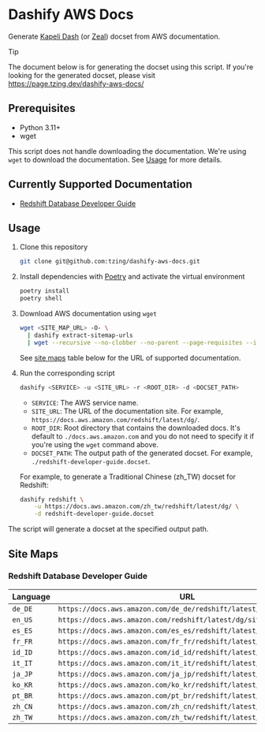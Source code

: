 # Dashify AWS Docs

Generate [Kapeli Dash] (or [Zeal]) docset from AWS documentation.

[Kapeli Dash]: https://kapeli.com/dash
[Zeal]: https://zealdocs.org/

> [!TIP]
>
> The document below is for generating the docset using this script.
> If you're looking for the generated docset, please visit https://page.tzing.dev/dashify-aws-docs/


## Prerequisites

- Python 3.11+
- wget

This script does not handle downloading the documentation.
We're using `wget` to download the documentation. See [Usage](#usage) for more details.


## Currently Supported Documentation

- [Redshift Database Developer Guide](https://docs.aws.amazon.com/redshift/latest/dg/index.html)


## Usage

1. Clone this repository

   ```bash
   git clone git@github.com:tzing/dashify-aws-docs.git
   ```

2. Install dependencies with [Poetry] and activate the virtual environment

   ```bash
   poetry install
   poetry shell
   ```

   [Poetry]: https://python-poetry.org/

3. Download AWS documentation using `wget`

   ```bash
   wget <SITE_MAP_URL> -O- \
     | dashify extract-sitemap-urls
     | wget --recursive --no-clobber --no-parent --page-requisites --input-file=-
   ```

   See [site maps](#site-maps) table below for the URL of supported documentation.

4. Run the corresponding script

   ```bash
   dashify <SERVICE> -u <SITE_URL> -r <ROOT_DIR> -d <DOCSET_PATH>
   ```

   - `SERVICE`: The AWS service name.
   - `SITE_URL`: The URL of the documentation site. For example, `https://docs.aws.amazon.com/redshift/latest/dg/`.
   - `ROOT_DIR`: Root directory that contains the downloaded docs. It's default to `./docs.aws.amazon.com` and you do not need to specify it if you're using the `wget` command above.
   - `DOCSET_PATH`: The output path of the generated docset. For example, `./redshift-developer-guide.docset`.

   For example, to generate a Traditional Chinese (zh_TW) docset for Redshift:

   ```bash
   dashify redshift \
       -u https://docs.aws.amazon.com/zh_tw/redshift/latest/dg/ \
       -d redshift-developer-guide.docset
   ```

The script will generate a docset at the specified output path.


## Site Maps

### Redshift Database Developer Guide

| Language | URL                                                                |
| -------- | ------------------------------------------------------------------ |
| `de_DE`  | `https://docs.aws.amazon.com/de_de/redshift/latest/dg/sitemap.xml` |
| `en_US`  | `https://docs.aws.amazon.com/redshift/latest/dg/sitemap.xml`       |
| `es_ES`  | `https://docs.aws.amazon.com/es_es/redshift/latest/dg/sitemap.xml` |
| `fr_FR`  | `https://docs.aws.amazon.com/fr_fr/redshift/latest/dg/sitemap.xml` |
| `id_ID`  | `https://docs.aws.amazon.com/id_id/redshift/latest/dg/sitemap.xml` |
| `it_IT`  | `https://docs.aws.amazon.com/it_it/redshift/latest/dg/sitemap.xml` |
| `ja_JP`  | `https://docs.aws.amazon.com/ja_jp/redshift/latest/dg/sitemap.xml` |
| `ko_KR`  | `https://docs.aws.amazon.com/ko_kr/redshift/latest/dg/sitemap.xml` |
| `pt_BR`  | `https://docs.aws.amazon.com/pt_br/redshift/latest/dg/sitemap.xml` |
| `zh_CN`  | `https://docs.aws.amazon.com/zh_cn/redshift/latest/dg/sitemap.xml` |
| `zh_TW`  | `https://docs.aws.amazon.com/zh_tw/redshift/latest/dg/sitemap.xml` |
